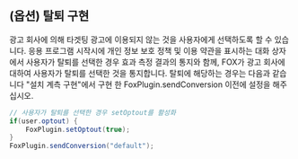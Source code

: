 ## (옵션) 탈퇴 구현

광고 회사에 의해 타겟팅 광고에 이용되지 않는 것을 사용자에게 선택하도록 할 수 있습니다. 응용 프로그램 시작시에 개인 정보 보호 정책 및 이용 약관을 표시하는 대화 상자에서 사용자가 탈퇴를 선택한 경우 효과 측정 결과의 통지와 함께, FOX가 광고 회사에 대하여 사용자가 탈퇴를 선택한 것을 통지합니다.
탈퇴에 해당하는 경우는 다음과 같습니다 "설치 계측 구현"에서 구현 한 FoxPlugin.sendConversion 이전에 설정을 해주십시오.

```C#
// 사용자가 탈퇴를 선택한 경우 setOptout를 활성화
if(user.optout) {
	FoxPlugin.setOptout(true);
}
FoxPlugin.sendConversion("default");
```
